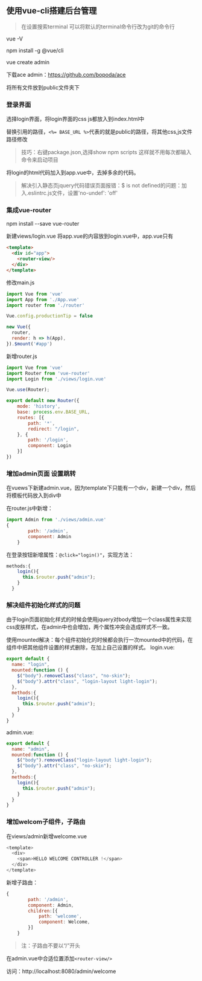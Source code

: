 ## 使用vue-cli搭建后台管理
> 在设置搜索terminal 可以将默认的terminal命令行改为git的命令行

vue -V

npm install -g @vue/cli

vue create admin

下载ace admin：https://github.com/bopoda/ace

将所有文件放到public文件夹下

### 登录界面
选择login界面，将login界面的css js都放入到index.html中

替换引用的路径，`<%= BASE_URL %>`代表的就是public的路径，将其他css,js文件路径修改

> 技巧：右键package.json,选择show npm scripts 这样就不用每次都输入命令来启动项目

将login的html代码加入到app.vue中，去掉多余的代码。

> 解决引入静态页jquery代码错误页面报错：$ is not defined的问题：加入.eslintrc.js文件，设置'no-undef': 'off'


### 集成vue-router
npm install --save vue-router

新建views/login.vue  将app.vue的内容放到login.vue中，app.vue只有
```html
<template>
  <div id="app">
    <router-view/>
  </div>
</template>
```
修改main.js
```javascript
import Vue from 'vue'
import App from './App.vue'
import router from './router'

Vue.config.productionTip = false

new Vue({
  router,
  render: h => h(App),
}).$mount('#app')
```

新增router.js
```javascript
import Vue from 'vue'
import Router from 'vue-router'
import Login from './views/login.vue'

Vue.use(Router);

export default new Router({
    mode: 'history',
    base: process.env.BASE_URL,
    routes: [{
        path: '*',
        redirect: "/login",
    }, {
        path: '/login',
        component: Login
    }]
})
```

### 增加admin页面 设置跳转
在vuews下新建admin.vue，因为template下只能有一个div，新建一个div，然后将模板代码放入到div中

在router.js中新增：
```javascript
import Admin from './views/admin.vue'
{
        path: '/admin',
        component: Admin
    }
```
在登录按钮新增属性：`@click="login()"`，实现方法：
```javascript
methods:{
    login(){
      this.$router.push("admin");
    }
  }
```

### 解决组件初始化样式的问题
由于login页面初始化样式的时候会使用jquery对body增加一个class属性来实现css皮肤样式，在admin中也会增加，两个属性冲突会造成样式不一致。

使用mounted解决：每个组件初始化的时候都会执行一次mounted中的代码，在组件中把其他组件设置的样式删除，在加上自己设置的样式。
login.vue:
```javascript
export default {
  name: "login",
  mounted:function () {
    $("body").removeClass("class", "no-skin");
    $("body").attr("class", "login-layout light-login");
  },
  methods:{
    login(){
      this.$router.push("admin");
    }
  }
}
```

admin.vue:
```javascript
export default {
  name: "admin",
  mounted:function () {
    $("body").removeClass("login-layout light-login");
    $("body").attr("class", "no-skin");
  },
  methods:{
    login(){
      this.$router.push("admin");
    }
  }
}
```

### 增加welcom子组件，子路由
在views/admin新增welcome.vue
```javascript
<template>
  <div>
    <span>HELLO WELCOME CONTROLLER !</span>
  </div>
</template>
```
新增子路由：
```javascript
{
        path: '/admin',
        component: Admin,
        children:[{
            path: 'welcome',
            component: Welcome,
        }]
    }
```
> 注：子路由不要以“/”开头

在admin.vue中合适位置添加`<router-view/>`

访问：http://localhost:8080/admin/welcome